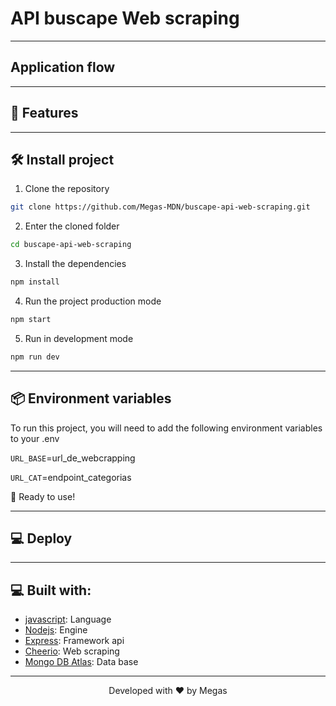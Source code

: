 # API buscape Web scraping

<hr>

## Application flow

<hr>

## 🧐 Features

<hr>

## 🛠️ Install project

1. Clone the repository

```bash
git clone https://github.com/Megas-MDN/buscape-api-web-scraping.git
```

2. Enter the cloned folder

```bash
cd buscape-api-web-scraping
```

3. Install the dependencies

```bash
npm install
```

4. Run the project production mode

```bash
npm start
```

5. Run in development mode

```bash
npm run dev
```

<hr>

## 📦 Environment variables

To run this project, you will need to add the following environment variables to your .env

`URL_BASE`=url_de_webcrapping

`URL_CAT`=endpoint_categorias

🌟 Ready to use!

<hr>

## 💻 Deploy

<hr>

## 💻 Built with:

- [javascript](https://www.w3schools.com/js/js_es6.asp): Language
- [Nodejs](https://nodejs.org/en): Engine
- [Express](https://expressjs.com/): Framework api
- [Cheerio](https://cheerio.js.org/): Web scraping
- [Mongo DB Atlas](https://www.mongodb.com/atlas/database): Data base

<hr>
<p align="center">
Developed with ❤️ by Megas
</p>
